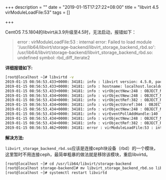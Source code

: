 +++
description = ""
date = "2019-01-15T17:27:22+08:00"
title = "libvirt 4.5 virModuleLoadFile:53"
tags = []

+++

CentOS 7.5.1804的libvirt从3.9升级至4.5时，无法启动，报错如下：

> error : virModuleLoadFile:53 : internal error: Failed to load module '/usr/lib64/libvirt/storage-backend/libvirt_storage_backend_rbd.so': /usr/lib64/libvirt/storage-backend/libvirt_storage_backend_rbd.so: undefined symbol: rbd_diff_iterate2

**详细报错如下:**

```sh
[root@localhost ~]# libvirtd -v
2019-01-15 08:56:53.433+0000: 34181: info : libvirt version: 4.5.0, package: 10.el7_6.3 (CentOS BuildSystem <http://bugs.centos.org>, 2018-11-28-20:51:39, x86-01.bsys.centos.org)
2019-01-15 08:56:53.433+0000: 34181: info : hostname: localhost.localdomain
2019-01-15 08:56:53.433+0000: 34181: info : virObjectNew:248 : OBJECT_NEW: obj=0x56166f5da690 classname=virAccessManager
2019-01-15 08:56:53.434+0000: 34181: info : virObjectNew:248 : OBJECT_NEW: obj=0x56166f5cbfe0 classname=virAccessManager
2019-01-15 08:56:53.434+0000: 34181: info : virObjectRef:382 : OBJECT_REF: obj=0x56166f5da690
2019-01-15 08:56:53.434+0000: 34181: info : virObjectUnref:344 : OBJECT_UNREF: obj=0x56166f5da690
2019-01-15 08:56:53.434+0000: 34181: info : virObjectNew:248 : OBJECT_NEW: obj=0x56166f5cc470 classname=virNetDaemon
2019-01-15 08:56:53.434+0000: 34181: info : virEventPollAddHandle:140 : EVENT_POLL_ADD_HANDLE: watch=1 fd=5 events=1 cb=0x7f5e248272d0 opaque=(nil) ff=(nil)
2019-01-15 08:56:53.434+0000: 34181: info : virObjectNew:248 : OBJECT_NEW: obj=0x56166f5cc7d0 classname=virNetServer
2019-01-15 08:56:53.434+0000: 34181: info : virObjectRef:382 : OBJECT_REF: obj=0x56166f5cc7d0
2019-01-15 08:56:53.462+0000: 34181: error : virModuleLoadFile:53 : internal error: Failed to load module '/usr/lib64/libvirt/storage-backend/libvirt_storage_backend_rbd.so': /usr/lib64/libvirt/storage-backend/libvirt_storage_backend_rbd.so: undefined symbol: rbd_diff_iterate2
```

**解决方法:**

`libvirt_storage_backend_rbd.so`应该是连接ceph块设备（rbd）的一个模块，这里暂时不用连接ceph，最简单粗暴的做法就是移除该模块，重启libvirtd。

```sh
[root@localhost ~]# cd /usr/lib64/libvirt/storage-backend
[root@localhost storage-backend]# mv libvirt_storage_backend_rbd.so libvirt_storage_backend_rbd.so.bak
[root@localhost ~]# systemctl restart libvirtd
```
